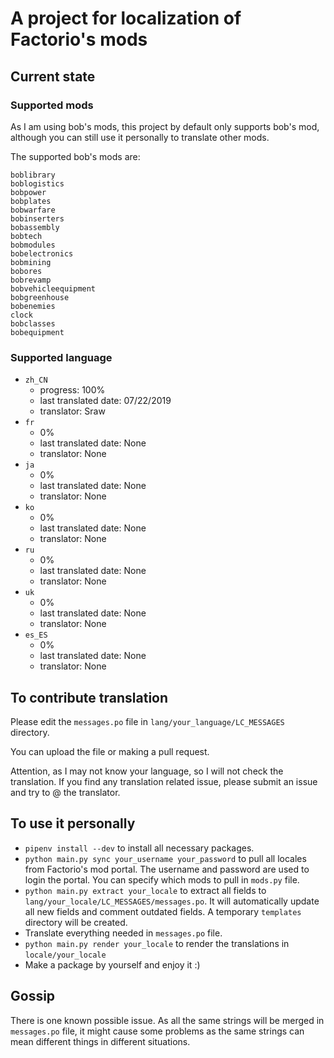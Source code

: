 # A project for localization of Factorio's mods

## Current state

### Supported mods

As I am using bob's mods, this project by default only supports bob's mod, 
although you can still use it personally to translate other mods.

The supported bob's mods are:

    boblibrary
    boblogistics
    bobpower
    bobplates
    bobwarfare
    bobinserters
    bobassembly
    bobtech
    bobmodules
    bobelectronics
    bobmining
    bobores
    bobrevamp
    bobvehicleequipment
    bobgreenhouse
    bobenemies
    clock
    bobclasses
    bobequipment

### Supported language

* `zh_CN`
  * progress: 100%
  * last translated date: 07/22/2019
  * translator: Sraw
* `fr`
  * 0%
  * last translated date: None
  * translator: None
* `ja`
  * 0%
  * last translated date: None
  * translator: None
* `ko`
  * 0%
  * last translated date: None
  * translator: None
* `ru`
  * 0%
  * last translated date: None
  * translator: None
* `uk`
  * 0%
  * last translated date: None
  * translator: None
* `es_ES`
  * 0%
  * last translated date: None
  * translator: None

## To contribute translation

Please edit the `messages.po` file in `lang/your_language/LC_MESSAGES` directory.

You can upload the file or making a pull request.

Attention, as I may not know your language, so I will not check the translation.
If you find any translation related issue, please submit an issue and try to @ the translator.

## To use it personally

* `pipenv install --dev` to install all necessary packages.
* `python main.py sync your_username your_password` to pull all locales
  from Factorio's mod portal. The username and password are used to login the portal.
  You can specify which mods to pull in `mods.py` file.
* `python main.py extract your_locale` to extract all fields to 
  `lang/your_locale/LC_MESSAGES/messages.po`. 
  It will automatically update all new fields and comment outdated fields.
  A temporary `templates` directory will be created.
* Translate everything needed in `messages.po` file.
* `python main.py render your_locale` to render the translations in
  `locale/your_locale`
* Make a package by yourself and enjoy it :)

## Gossip 

There is one known possible issue. As all the same strings will be merged in
`messages.po` file, it might cause some problems as the same strings can mean different
things in different situations.
